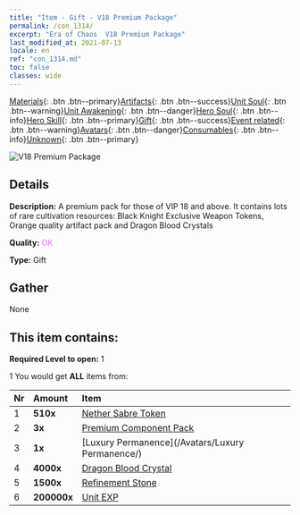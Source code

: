 ```yaml
---
title: "Item - Gift - V18 Premium Package"
permalink: /con_1314/
excerpt: "Era of Chaos  V18 Premium Package"
last_modified_at: 2021-07-13
locale: en
ref: "con_1314.md"
toc: false
classes: wide
---
```

 [Materials](/Items/){: .btn .btn--primary}[Artifacts](/Items/Artifacts/){: .btn .btn--success}[Unit Soul](/Items/UnitSoul/){: .btn .btn--warning}[Unit Awakening](/Items/UnitAwakening/){: .btn .btn--danger}[Hero Soul](/Items/HeroSoul/){: .btn .btn--info}[Hero Skill](/Items/HeroSkill/){: .btn .btn--primary}[Gift](/Items/Gift/){: .btn .btn--success}[Event related](/Items/Events/){: .btn .btn--warning}[Avatars](/Items/Avatars/){: .btn .btn--danger}[Consumables](/Items/Consumables/){: .btn .btn--info}[Unknown](/Items/Unknown/){: .btn .btn--primary}

 ![V18 Premium Package](/images/t/i_905001.png)

## Details
 **Description:** A premium pack for those of VIP 18 and above. It contains lots of rare cultivation resources: Black Knight Exclusive Weapon Tokens, Orange quality artifact pack and Dragon Blood Crystals

 **Quality:** <span style="color: #DA70D6">OK</span>

 **Type:** Gift

## Gather

  None

## This item contains:

 **Required Level to open:** 1

 1 You would get **ALL** items  from:

  | Nr | Amount |     Item    |
  |:---|:-------|:------------|
  | 1 |  **510x** | [Nether Sabre Token](/Items/con_979/) |  | 
  | 2 |  **3x** | [Premium Component Pack](/Items/con_1363/) |  | 
  | 3 |  **1x** | [Luxury Permanence](/Avatars/Luxury Permanence/) |  | 
  | 4 |  **4000x** | [Dragon Blood Crystal](/Items/con_879/) |  | 
  | 5 |  **1500x** | [Refinement Stone](/Items/con_814/) |  | 
  | 6 |  **200000x** | [Unit EXP](/Items/con_902/) |  | 

